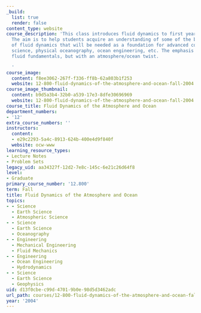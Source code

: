 ```yaml
---
_build:
  list: true
  render: false
content_type: website
course_description: 'This class introduces fluid dynamics to first year graduate students.
  The aim is to help students acquire an understanding of some of the basic concepts
  of fluid dynamics that will be needed as a foundation for advanced courses in atmospheric
  science, physical oceanography, ocean engineering, etc. The emphasis will be on
  fluid fundamentals, but with an atmosphere/ocean twist.

  '
course_image:
  content: f8ee3062-267f-f336-ff8b-62a803b1f253
  website: 12-800-fluid-dynamics-of-the-atmosphere-and-ocean-fall-2004
course_image_thumbnail:
  content: b9d5a3b4-32b0-a539-17e3-8dfe30696969
  website: 12-800-fluid-dynamics-of-the-atmosphere-and-ocean-fall-2004
course_title: Fluid Dynamics of the Atmosphere and Ocean
department_numbers:
- '12'
extra_course_numbers: ''
instructors:
  content:
  - e29c2293-5a4c-8913-624b-400e4d9f840f
  website: ocw-www
learning_resource_types:
- Lecture Notes
- Problem Sets
legacy_uid: aa34327f-12d2-7e8c-145c-6e21c26d64f8
level:
- Graduate
primary_course_number: '12.800'
term: Fall
title: Fluid Dynamics of the Atmosphere and Ocean
topics:
- - Science
  - Earth Science
  - Atmospheric Science
- - Science
  - Earth Science
  - Oceanography
- - Engineering
  - Mechanical Engineering
  - Fluid Mechanics
- - Engineering
  - Ocean Engineering
  - Hydrodynamics
- - Science
  - Earth Science
  - Geophysics
uid: d13f0cbe-c99d-4701-9b0e-98d5d3462adc
url_path: courses/12-800-fluid-dynamics-of-the-atmosphere-and-ocean-fall-2004
year: '2004'
---
```

